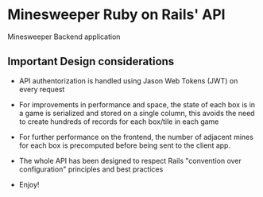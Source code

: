 # Minesweeper Ruby on Rails' API

Minesweeper Backend application

## Important Design considerations

- API authentorization is handled using Jason Web Tokens (JWT) on every request

- For improvements in performance and space, the state of each box is in a game is serialized and stored on a single column, this avoids the need to create hundreds of records for each box/tile in each game

- For further performance on the frontend, the number of adjacent mines for each box is precomputed before being sent to the client app.

- The whole API has been designed to respect Rails "convention over configuration" principles and best practices


- Enjoy!

